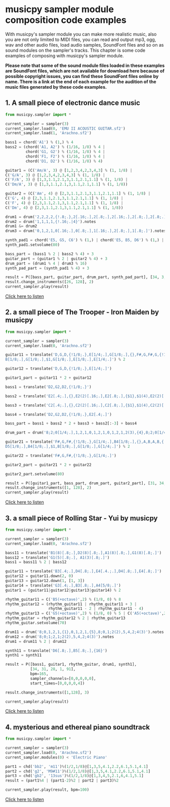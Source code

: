# musicpy sampler module composition code examples

With musicpy's sampler module you can make more realistic music, also you are not only limited to MIDI files, you can read and output mp3, ogg, wav and other audio files, load audio samples, SoundFont files and so on as sound modules on the sampler's tracks. This chapter is some code examples of composing with musicpy's sampler module.

**Please note that some of the sound module files loaded in these examples are SoundFont files, which are not available for download here because of possible copyright issues, you can find these SoundFont files online by name. There is a link at the end of each example for the audition of the music files generated by these code examples.**

## 1. A small piece of electronic dance music
```python
from musicpy.sampler import *

current_sampler = sampler(3)
current_sampler.load(0, 'EMU II ACOUSTIC GUITAR.sf2')
current_sampler.load(1, 'Arachno.sf2')

bass1 = chord('A1') % (1,) % 4
bass2 = (chord('A1, A2') % (1/16, 1/8) % 4 |
         chord('G1, G2') % (1/16, 1/8) % 4 |
         chord('F1, F2') % (1/16, 1/8) % 4 |
         chord('D1, D2') % (1/16, 1/8) % 4)

guitar1 = (C('Am/A', 3) @ [1,2,3,4,2,3,4,3] % (1, 1/8) |
C('G/A', 3) @ [1,2,3,4,2,3,4,3] % (1, 1/8) |
C('F/A', 3) @ [1,3,1.1,2.1,3,1.1,2.1,1.1] % (1, 1/8) |
C('Dm/A', 3) @ [1,3,1.1,2.1,3,1.1,2.1,1.1] % (1, 1/8))

guitar2 = (C('Am', 4) @ [2,3,1.1,2.1,3,1.1,2.1,1.1] % (1, 1/8) |
C('G', 4) @ [2,3,1.1,2.1,3,1.1,2.1,1.1] % (1, 1/8) |
C('F', 4) @ [2,3,1.1,2.1,3,1.1,2.1,1.1] % (1, 1/8) |
C('Dm', 4) @ [2,3,1.1,2.1,3,1.1,2.1,1.1] % (1, 1/8))

drum1 = drum('2,2,2,2,{!.8;.},2[.16;.],2[.8;.],2[.16;.],2[.8;.],2[.8;.]').notes
drum2 = drum('1,1,1,1,{!.16;.|4}').notes
drum1 &= drum2
drum3 = drum('0,1,2,1,0[.16;.],0[.8;.],1[.16;.],2[.8;.],1[.8;.]').notes

synth_pad1 = chord('E5, G5, C6') % (1,) | chord('E5, B5, D6') % (1,) | chord('E5, A5, C6') % (1,) | chord('D5, F5, A5') % (1,)
synth_pad1.setvolume(80)

bass_part = (bass1 % 2 | bass2 % 4) + 3
guitar_part = (guitar1 % 2 | guitar2 % 4) + 3
drum_part = (drum1 % 4 | drum3 % 16)
synth_pad_part = (synth_pad1 % 4) + 3

result = P([bass_part, guitar_part, drum_part, synth_pad_part], [34, 3, 1, 51], sampler_channels=[1, 0, 1, 1], start_times=[0, 0, 4, 8], bpm=165)
result.change_instruments([26, 128], 2)
current_sampler.play(result)
```
[Click here to listen](https://drive.google.com/file/d/1j66Ux0KYMiOW6yHGBidIhwF9zcbDG5W0/view?usp=sharing)

## 2. a small piece of The Trooper - Iron Maiden by musicpy
```python
from musicpy.sampler import *

current_sampler = sampler(3)
current_sampler.load(0, 'Arachno.sf2')

guitar11 = translate('D,G,D,{!1/8;.},E[1/4;.],G[1/8;.],{},F#,G,F#,G,{!1/16;.|$1},\
B[1/8;.],G[1/8;.],$1,G[1/8;.],E[1/8;.],E[1/4;.]') % 2

guitar12 = translate('D,G,D,{!1/8;.},E[1/4;.]')

guitar1_part = guitar11 * 2 + guitar12

bass1 = translate('D2,G2,D2,{!1/8;.}')

bass2 = translate('E2[.4;.],{},E2(2)[.16;.],E2[.8;.],{$1},$1(4),E2(2)[.16;.],D2(3)[.8;.]')

bass3 = translate('C2[.4;.],{},C2(2)[.16;.],C2[.8;.],{$1},$1(4),C2(2)[.16;.],D2(3)[.8;.]')

bass4 = translate('D2,G2,D2,{!1/8;.},E2[.4;.]')

bass_part = bass1 + bass2 * 2 + bass3 + bass2[:-3] + bass4

drum_part = drum('8;2;0[1/4;.],1,2,1,0,1,2,1,0,1,2,1,2(3),{4},8;2;0[1/4;.]').notes

guitar21 = translate('F#,G,F#,{!1/8;.},G[1/4;.],B4[1/8;.],{},A,B,A,B,{!1/16;.|$1},\
D5[1/8;.],B4[1/8;.],$1,B[1/8;.],G[1/8;.],G[1/4;.]') % 2

guitar22 = translate('F#,G,F#,{!1/8;.},G[1/4;.]')

guitar2_part = guitar21 * 2 + guitar22

guitar2_part.setvolume(80)

result = P([guitar1_part, bass_part, drum_part, guitar2_part], [31, 34, 1, 31], sampler_channels=[0, 0, 0, 0], bpm=165, start_times=[0, 0, 3/8, 0])
result.change_instruments([1, 128], 2)
current_sampler.play(result)
```
[Click here to listen](https://drive.google.com/file/d/1lspnOVY4GGQGQTkV8j-yOA581hESkD8-/view?usp=sharing)

## 3. a small piece of Rolling Star - Yui by musicpy
```python
from musicpy.sampler import *

current_sampler = sampler(3)
current_sampler.load(0, 'Arachno.sf2')

bass11 = translate('B1(8)[.8;.],D2(8)[.8;.],A1(8)[.8;.],G1(8)[.8;.]')
bass12 = translate('G1(5)[.8;.], A1(3)[.8;.]')
bass1 = bass11 % 2 | bass12

guitar11 = translate('B3[.4;.],D4[.8;.],E4[.4.;.],D4[.8;.],E4[.8;.]')
guitar12 = guitar11.down(2, 0)
guitar13 = guitar12.down(1, [1, 3])
guitar14 = translate('G3[.4;.],B3[.8;.],A4[5/8;.]')
guitar1 = (guitar11|guitar12|guitar13|guitar14) % 2

rhythm_guitar11 = C('B5(+octave)',2) % (1/8, 0) % 8
rhythm_guitar12 = (rhythm_guitar11 | rhythm_guitar11 + 3 |
                   rhythm_guitar11 - 2 | rhythm_guitar11 - 4)
rhythm_guitar13 = C('G5(+octave)',2) % (1/8, 0) % 5 | C('A5(+octave)',2) % (1/8, 0) % 3
rhythm_guitar = rhythm_guitar12 % 2 | rhythm_guitar13
rhythm_guitar.setvolume(70)

drum11 = drum('8;0,1,2,1,{1},0,1,2,1,{5},8;0,1;2(2),5,4,2;4(3)').notes
drum12 = drum('8;0;1;2,1;2(2),5,4,2;4(3)').notes
drum1 = drum11 % 2 | drum12

synth11 = translate('D6[.8;.],B5[.8;.],{16}')
synth1 = synth11

result = P([bass1, guitar1, rhythm_guitar, drum1, synth1],
           [34, 31, 28, 1, 91],
           bpm=165,
           sampler_channels=[0,0,0,0,0],
           start_times=[0,0,0,0,4])

result.change_instruments([1,128], 3)

current_sampler.play(result)
```
[Click here to listen](https://drive.google.com/file/d/1vWXdNa232J500rlYxlziKwMA75x5SElS/view?usp=sharing)

## 4. mysterious and ethereal piano soundtrack
```python
from musicpy.sampler import *

current_sampler = sampler(3)
current_sampler.load(0, 'Arachno.sf2')
current_sampler.modules(0) < 'Electric Piano'

part1 = chd('bb2', 'm11')%(1/2,1/8)@[1,3,5,4.1,2.2,6.1,5.1,4.1]
part2 = chd('g2', 'M9#11')%(1/2,1/8)@[1,3,5,4.1,2.2,6.1,5.1,4.1]
part3 = chd('gb2', '13sus')%(1/2,1/8)@[1,3,4,5,2.1,6,4.1,5.1]
result = (part1%4 | (part1-2)%2 | part2 | part3)%2

current_sampler.play(result, bpm=100)
```
[Click here to listen](https://drive.google.com/file/d/14hp-y_n-GqlI6ZGSPDBRL1Vt9cxLjpuv/view?usp=sharing)
